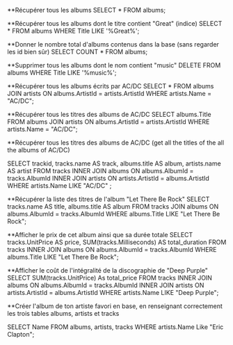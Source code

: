 **Récupérer tous les albums
      SELECT * FROM albums;

**Récupérer tous les albums dont le titre contient "Great" (indice)
      SELECT * FROM albums WHERE Title LIKE '%Great%';

**Donner le nombre total d'albums contenus dans la base (sans regarder les id bien sûr)
      SELECT COUNT * FROM albums;

**Supprimer tous les albums dont le nom contient "music"
      DELETE FROM albums WHERE Title LIKE '%music%';

**Récupérer tous les albums écrits par AC/DC
      SELECT * FROM albums JOIN artists ON albums.ArtistId = artists.ArtistId WHERE artists.Name = "AC/DC";

**Récupérer tous les titres des albums de AC/DC
  SELECT albums.Title FROM albums JOIN artists ON albums.ArtistId = artists.ArtistId WHERE artists.Name = "AC/DC";

**Récupérer tous les titres des albums de AC/DC (get all the titles of the all the albums of AC/DC)

  SELECT
      trackid,
      tracks.name AS track,
      albums.title AS album,
      artists.name AS artist
  FROM
  tracks
      INNER JOIN albums ON albums.AlbumId = tracks.AlbumId
      INNER JOIN artists ON artists.ArtistId = albums.ArtistId WHERE artists.Name LIKE "AC/DC" ;

**Récupérer la liste des titres de l'album "Let There Be Rock"
  SELECT
      tracks.name AS title,
      albums.title AS album
  FROM
      tracks
      JOIN albums ON albums.AlbumId = tracks.AlbumId WHERE albums.Title LIKE "Let There Be Rock";

**Afficher le prix de cet album ainsi que sa durée totale
  SELECT
      tracks.UnitPrice AS price,
      SUM(tracks.Milliseconds) AS total_duration
  FROM
      tracks
      INNER JOIN albums ON albums.AlbumId = tracks.AlbumId WHERE albums.Title LIKE "Let There Be Rock";

**Afficher le coût de l'intégralité de la discographie de "Deep Purple"
  SELECT
      SUM(tracks.UnitPrice) As total_price
  FROM
      tracks
      INNER JOIN albums ON albums.AlbumId = tracks.AlbumId
      INNER JOIN artists ON artists.ArtistId = albums.ArtistId WHERE artists.Name LIKE "Deep Purple";

**Créer l'album de ton artiste favori en base, en renseignant correctement les trois tables albums, artists et tracks

  SELECT Name FROM albums, artists, tracks WHERE artists.Name Like "Eric Clapton";
